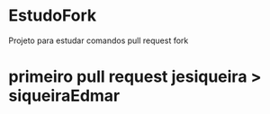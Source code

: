 # EstudoFork
Projeto para estudar comandos pull request fork

# primeiro pull request jesiqueira > siqueiraEdmar

